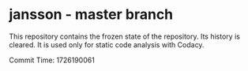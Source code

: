 # jansson - master branch

This repository contains the frozen state of the repository.
Its history is cleared. It is used only for static code
analysis with Codacy.

Commit Time: 1726190061